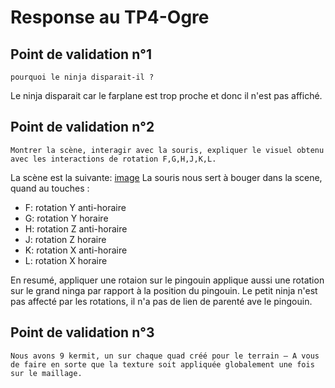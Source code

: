 # Response au TP4-Ogre

## Point de validation n°1

`pourquoi le ninja disparait-il ?`

Le ninja disparait car le farplane est trop proche et donc il n'est pas affiché.

## Point de validation n°2

`Montrer la scène, interagir avec la souris, expliquer le visuel obtenu avec les interactions de rotation F,G,H,J,K,L.`

La scène est la suivante: [image](./images/scene.png)
La souris nous sert à bouger dans la scene, quand au touches :
- F: rotation Y anti-horaire
- G: rotation Y horaire
- H: rotation Z anti-horaire
- J: rotation Z horaire
- K: rotation X anti-horaire
- L: rotation X horaire

En resumé, appliquer une rotaion sur le pingouin applique aussi une rotation sur le grand ninga par rapport à la position du pingouin. Le petit ninja n'est pas affecté par les rotations, il n'a pas de lien de parenté ave le pingouin.

## Point de validation n°3

```Nous avons 9 kermit, un sur chaque quad créé pour le terrain – A vous de faire en sorte que la texture soit appliquée globalement une fois sur le maillage.```